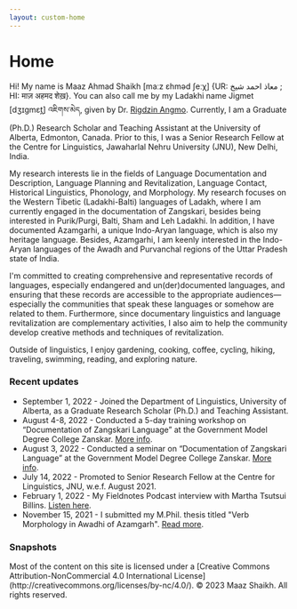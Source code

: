 ```yaml
---
layout: custom-home
---
```


# Home
Hi! My name is Maaz Ahmad Shaikh [maːz ɛhməd ʃeːχ] {UR: معاذ احمد شیخ ; HI: माज़ अहमद शेख़}. You can also call me by my Ladakhi name Jigmet [dʒɪgmɛt̪] འཇིགས་མེད, given by Dr. [Rigdzin Angmo](https://uni-tuebingen.de/en/fakultaeten/philosophische-fakultaet/fachbereiche/asien-orient-wissenschaften/indologie/personen/bettina-zeisler/). Currently, I am a Graduate (Ph.D.) Research Scholar and Teaching Assistant at the University of Alberta, Edmonton, Canada. Prior to this, I was a Senior Research Fellow at the Centre for Linguistics, Jawaharlal Nehru University (JNU), New Delhi, India.

My research interests lie in the fields of Language Documentation and Description, Language Planning and Revitalization, Language Contact, Historical Linguistics, Phonology, and Morphology. My research focuses on the Western Tibetic (Ladakhi-Balti) languages of Ladakh, where I am currently engaged in the documentation of Zangskari, besides being interested in Purik/Purgi, Balti, Sham and Leh Ladakhi. In addition, I have documented Azamgarhi, a unique Indo-Aryan language, which is also my heritage language. Besides, Azamgarhi, I am keenly interested in the Indo-Aryan languages of the Awadh and Purvanchal regions of the Uttar Pradesh state of India.

I'm committed to creating comprehensive and representative records of languages, especially endangered and un(der)documented languages, and ensuring that these records are accessible to the appropriate audiences—especially the communities that speak these languages or somehow are related to them. Furthermore, since documentary linguistics and language revitalization are complementary activities, I also aim to help the community develop creative methods and techniques of revitalization.

Outside of linguistics, I enjoy gardening, cooking, coffee, cycling, hiking, traveling, swimming, reading, and exploring nature.

### Recent updates

- September 1, 2022 - Joined the Department of Linguistics, University of Alberta, as a Graduate Research Scholar (Ph.D.) and Teaching Assistant.
- August 4-8, 2022 - Conducted a 5-day training workshop on “Documentation of Zangskari Language” at the Government Model Degree College Zanskar. [More info](https://ladakhtimes.com/5-day-training-workshop-on-documentation-of-zanskari-language-held-at-gmdc-zanskar/).
- August 3, 2022 - Conducted a seminar on “Documentation of Zangskari Language” at the Government Model Degree College Zanskar. [More info](https://indusdispatch.in/seminar-on-documentation-of-zanskari-language-held-at-gmdc-zanskar/).
- July 14, 2022 - Promoted to Senior Research Fellow at the Centre for Linguistics, JNU, w.e.f. August 2021.
- February 1, 2022 - My Fieldnotes Podcast interview with Martha Tsutsui Billins. [Listen here](https://fieldnotespod.com/2022/02/01/episode-35-azamgarhi-language-documentation-with-maaz-shaikh/).
- November 15, 2021 - I submitted my M.Phil. thesis titled "Verb Morphology in Awadhi of Azamgarh". [Read more](https://zenodo.org/record/5704835).

### Snapshots

<footer>
    Most of the content on this site is licensed under a [Creative Commons Attribution-NonCommercial 4.0 International License](http://creativecommons.org/licenses/by-nc/4.0/). &copy; 2023 Maaz Shaikh. All rights reserved.
</footer>
